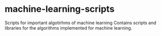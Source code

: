 # machine-learning-scripts
Scripts for important algotirhms of machine learning
Contains scripts and libraries for the algorithms implemented for machine learning.
